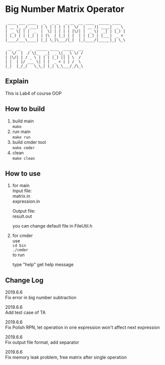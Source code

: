# Big Number Matrix Operator  
```  
 ____ ___ ____   _   _ _   _ __  __ ____  _____ ____    
| __ )_ _/ ___| | \ | | | | |  \/  | __ )| ____|  _ \   
|  _ \| | |  _  |  \| | | | | |\/| |  _ \|  _| | |_) |  
| |_) | | |_| | | |\  | |_| | |  | | |_) | |___|  _ <   
|____/___\____| |_| \_|\___/|_|  |_|____/|_____|_| \_\  
                                                      
 __  __    _  _____ ____  _____  __  
|  \/  |  / \|_   _|  _ \|_ _\ \/ /  
| |\/| | / _ \ | | | |_) || | \  /   
| |  | |/ ___ \| | |  _ < | | /  \   
|_|  |_/_/   \_\_| |_| \_\___/_/\_\  
```

## Explain  
   This is Lab4 of course OOP  

## How to build  
1. build main  
   `make`  
2. run main  
   `make run`  
3. build cmder tool  
   `make cmder`  
4. clean  
   `make clean`  

## How to use  
1. for main  
   Input file:  
   matrix.in  
   expression.in  

   Output file:  
   result.out  

   you can change default file in FileUtil.h  

2. for cmder  
   use  
   `cd bin`  
   `./cmder`  
   to run  

   type "help" get help message  

## Change Log
2019.6.6  
Fix error in big number subtraction  
  
2019.6.6  
Add test case of TA  
  
2019.6.6  
Fix Polish RPN, let operation in one expression won't affect next expression  
  
2019.6.6  
Fix output file format, add separator  

2019.6.6  
Fix memory leak problem, free matrix after single operation  
